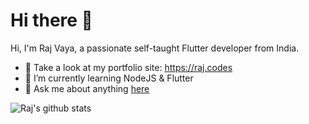 # Hi there 👋
Hi, I'm Raj Vaya, a passionate self-taught Flutter developer from India.

- :100: Take a look at my portfolio site: https://raj.codes
- 🌱 I’m currently learning NodeJS & Flutter
- 💬 Ask me about anything [here](https://github.com/anuraghazra/anuraghazra/issues)

![Raj's github stats](https://github-readme-stats.vercel.app/api?username=rajvaya&show_icons=true)
